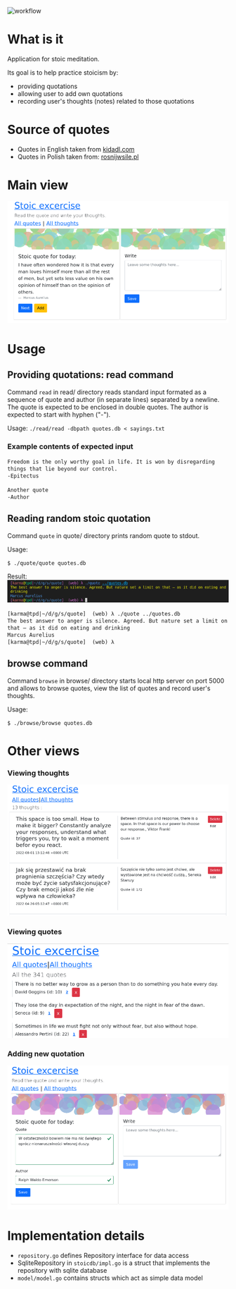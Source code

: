 ![workflow](https://github.com/kamchy/stoic/actions/workflows/go.yml/badge.svg)

# What is it
Application for stoic meditation.

Its goal is to help practice stoicism by:
*  providing quotations
*  allowing user to add own quotations
*  recording user's thoughts (notes) related to those quotations


# Source of quotes
* Quotes in English taken from [kidadl.com](https://kidadl.com/quotes/best-stoic-quotes-for-budding-philosophers-to-study)
* Quotes in Polish taken from: [rosnijwsile.pl](https://rosnijwsile.pl/stoicyzm-najlepsze-stoickie-cytaty-mysli-filozofia-stoikow-zenon-z-kition-seneka-epiktet-marek-aureliusz/)

# Main view
![shot.png](shot.png)

# Usage

## Providing quotations: read command
Command `read` in read/ directory reads standard input formated as a sequence of quote and author (in separate lines) separated by a newline.
The quote is expected to be enclosed in double quotes.
The author is expected to start with hyphen ("-").

Usage:
`./read/read -dbpath quotes.db < sayings.txt`

### Example contents of expected input

    Freedom is the only worthy goal in life. It is won by disregarding things that lie beyond our control.
    -Epitectus

    Another quote
    -Author

## Reading random stoic quotation 
Command `quote` in quote/ directory prints random quote to stdout.

Usage:
```
$ ./quote/quote quotes.db
```

Result:
![quote command result](cmdline.png)

```
[karma@tpd|~/d/g/s/quote]  (web) λ ./quote ../quotes.db
The best answer to anger is silence. Agreed. But nature set a limit on that — as it did on eating and drinking
Marcus Aurelius
[karma@tpd|~/d/g/s/quote]  (web) λ
```
## browse command
Command `browse` in browse/ directory starts local http server on port 5000 and allows to browse quotes, view the list of quotes and record user's thoughts.

Usage: 
```
$ ./browse/browse quotes.db
```
# Other views
### Viewing thoughts
![Display a list of thoughts](thoughts.png)

### Viewing quotes
![Displat a list of quotes](quotes.png)

### Adding new quotation
![Add new quotation](add_quote.png)

# Implementation details
* `repository.go` defines  Repository interface for data access
* SqliteRepository in `stoicdb/impl.go` is a struct that implements the repository with sqlite  database
* `model/model.go` contains structs which act as simple data model



